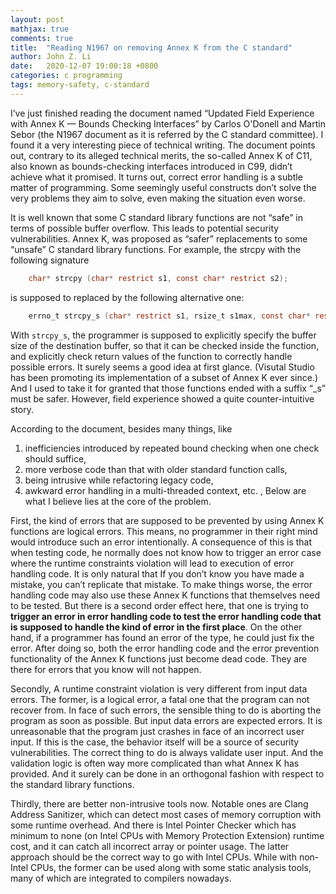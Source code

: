 ```yaml
---
layout: post
mathjax: true
comments: true
title:  "Reading N1967 on removing Annex K from the C standard"
author: John Z. Li
date:   2020-12-07 19:00:18 +0800
categories: c programming
tags: memory-safety, c-standard
---
```

I’ve just finished reading the document named
“Updated Field Experience with Annex K — Bounds Checking Interfaces”
by Carlos O'Donell and Martin Sebor
(the N1967 document as it is referred by the C standard committee).
I found it a very interesting piece of technical writing.
The document points out,
contrary to its alleged technical merits,
the so-called Annex K of C11, also known as  bounds-checking interfaces introduced in C99,
didn’t achieve what it promised.
It turns out, correct error handling is a subtle matter of programming.
Some seemingly useful constructs don’t solve the very problems
they aim to solve, even making the situation even worse.

It is well known that some C standard library functions
are not “safe” in terms of possible buffer overflow.
This leads to potential security vulnerabilities.
Annex K, was proposed as “safer” replacements
to some “unsafe” C standard library functions.
For example, the strcpy with the following signature
```c
    char* strcpy (char* restrict s1, const char* restrict s2);
```
is supposed to replaced by the following alternative one:
```c
    errno_t strcpy_s (char* restrict s1, rsize_t s1max, const char* restrict s2);
```
With `strcpy_s`, the programmer is supposed to explicitly
specify the buffer size of the destination buffer,
so that it can be checked inside the function,
and explicitly check return values of the function
to correctly handle possible errors.
It surely seems a good idea at first glance.
(Visutal Studio has been promoting its implementation of a subset of Annex K ever since.)
And I used to take it for granted that those functions
ended with a suffix “_s” must be safer.
However, field experience showed a quite counter-intuitive story.

According to the document, besides many things,
like
1. inefficiencies introduced by repeated bound checking
when one check should suffice,
2. more verbose code than that with older standard function calls,
3. being intrusive while refactoring legacy code,
4. awkward error handling in a multi-threaded context, etc. ,
Below are what I believe lies at the core of the problem.

First, the kind of errors that are supposed to be prevented
by using Annex K functions are logical errors.
This means, no programmer in their right mind would introduce
such an error intentionally.
A consequence of this is that when testing code,
he normally does not know how to trigger an error case
where the runtime constraints violation will lead to execution of error handling code.
It is only natural that If you don’t know you have made a mistake,
you can’t replicate that mistake.
To make things worse, the error handling code may also use
these Annex K functions that themselves need to be tested.
But there is a second order effect here,
that one is trying to **trigger an error in error handling code to test the
error handling code that is supposed to handle the kind of error in the first place**.
On the other hand, if a programmer has found an error of the type,
he could just fix the error.
After doing so, both the error handling code and the error
prevention functionality of the Annex K functions just become dead code.
They are there for errors that you know will not happen.

Secondly, A runtime constraint violation is very different
from input data errors.
The former, is a logical error,
a fatal one that the program can not recover from.
In face of such errors, the sensible thing to do
is aborting the program as soon as possible.
But input data errors are expected errors.
It is unreasonable that the program
just crashes in face of an incorrect user input.
If this is the case, the behavior itself will be
a source of security vulnerabilities.
The correct thing to do is always validate user input.
And the validation logic is often way more complicated
than what Annex K has provided.
And it surely can be done in an orthogonal fashion
with respect to the standard library functions.

Thirdly, there are better non-intrusive tools now.
Notable ones are Clang Address Sanitizer,
which can detect most cases of memory corruption with some runtime overhead.
And there is Intel Pointer Checker which has minimum to none
(on Intel CPUs with Memory Protection Extension) runtime cost,
and it can catch all incorrect array or pointer usage.
The latter approach should be the correct way to go with Intel CPUs.
While with non-Intel CPUs,
the former can be used along with some static analysis tools,
many of which are integrated to compilers nowadays.

